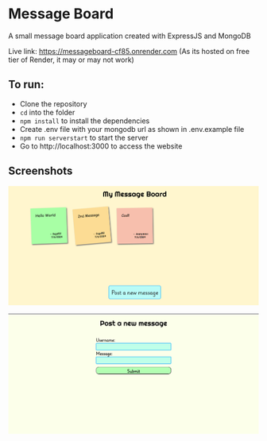 # Message Board

A small message board application created with ExpressJS and MongoDB

Live link: https://messageboard-cf85.onrender.com (As its hosted on free tier of Render, it may or may not work)

## To run:

- Clone the repository
- `cd` into the folder
- `npm install` to install the dependencies
- Create .env file with your mongodb url as shown in .env.example file
- `npm run serverstart` to start the server
- Go to http://localhost:3000 to access the website

## Screenshots

![Screenshot 1](./Screenshots/image.png)

![Screenshot 1](./Screenshots/image2.png)
